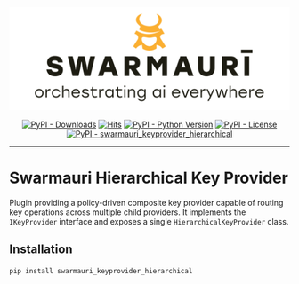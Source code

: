 ![Swamauri Logo](https://github.com/swarmauri/swarmauri-sdk/blob/3d4d1cfa949399d7019ae9d8f296afba773dfb7f/assets/swarmauri.brand.theme.svg)


<p align="center">
    <a href="https://pypi.org/project/swarmauri_keyprovider_hierarchical/">
        <img src="https://img.shields.io/pypi/dm/swarmauri_keyprovider_hierarchical" alt="PyPI - Downloads"/></a>
    <a href="https://hits.sh/github.com/swarmauri/swarmauri-sdk/tree/master/pkgs/standards/swarmauri_keyprovider_hierarchical/">
        <img alt="Hits" src="https://hits.sh/github.com/swarmauri/swarmauri-sdk/tree/master/pkgs/standards/swarmauri_keyprovider_hierarchical.svg"/></a>
    <a href="https://pypi.org/project/swarmauri_keyprovider_hierarchical/">
        <img src="https://img.shields.io/pypi/pyversions/swarmauri_keyprovider_hierarchical" alt="PyPI - Python Version"/></a>
    <a href="https://pypi.org/project/swarmauri_keyprovider_hierarchical/">
        <img src="https://img.shields.io/pypi/l/swarmauri_keyprovider_hierarchical" alt="PyPI - License"/></a>
    <a href="https://pypi.org/project/swarmauri_keyprovider_hierarchical/">
        <img src="https://img.shields.io/pypi/v/swarmauri_keyprovider_hierarchical?label=swarmauri_keyprovider_hierarchical&color=green" alt="PyPI - swarmauri_keyprovider_hierarchical"/></a>
</p>

---

# Swarmauri Hierarchical Key Provider

Plugin providing a policy-driven composite key provider capable of routing
key operations across multiple child providers. It implements the
`IKeyProvider` interface and exposes a single `HierarchicalKeyProvider`
class.

## Installation

```bash
pip install swarmauri_keyprovider_hierarchical
```
